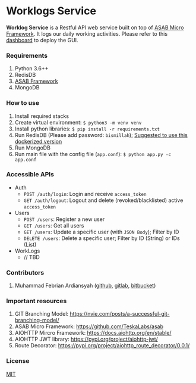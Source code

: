 # Worklogs Service
**Worklog Service** is a Restful API web service 
built on top of [ASAB Micro Framework](https://github.com/TeskaLabs/asab). 
It logs our daily working activities. 
Please refer to this [dashboard](https://github.com/ardihikaru/worklogs-dashboard)
to deploy the GUI.

### Requirements 
1. Python 3.6++
2. RedisDB 
3. [ASAB Framework](https://github.com/TeskaLabs/asab)
4. MongoDB

### How to use 
1. Install required stacks 
2. Create virtual environment: `$ python3 -m venv venv`
3. Install python libraries: `$ pip install -r requirements.txt`
4. Run RedisDB (Please add password: `bismillah`); 
    [Suggested to use this dockerized version](https://github.com/ardihikaru/flask-api/tree/master/others/redis)
5. Run MongoDB
6. Run main file with the config file (`app.conf`): `$ python app.py -c app.conf`

### Accessible APIs 
* Auth
    - `POST /auth/login`: Login and receive `access_token`
    - `GET /auth/logout`: Logout and delete (revoked/blacklisted) active `access_token`
* Users
    - `POST /users`: Register a new user 
    - `GET /users`: Get all users
    - `GET /users`: Update a specific user (with `JSON Body`); Filter by ID
    - `DELETE /users`: Delete a specific user; Filter by ID (String) or IDs (List)
* WorkLogs
    -  // TBD
    
### Contributors 
1. Muhammad Febrian Ardiansyah 
([github](https://github.com/ardihikaru), 
[gitlab](https://gitlab.com/ardihikaru), 
[bitbucket](https://bitbucket.org/ardihikaru3/))

### Important resources 
1. GIT Branching Model: https://nvie.com/posts/a-successful-git-branching-model/
2. ASAB Micro Framework: https://github.com/TeskaLabs/asab
3. AIOHTTP Mircro Framework: https://docs.aiohttp.org/en/stable/
4. AIOHTTP JWT library: https://pypi.org/project/aiohttp-jwt/
5. Route Decorator: https://pypi.org/project/aiohttp_route_decorator/0.0.1/

### License 
[MIT](https://choosealicense.com/licenses/mit/)